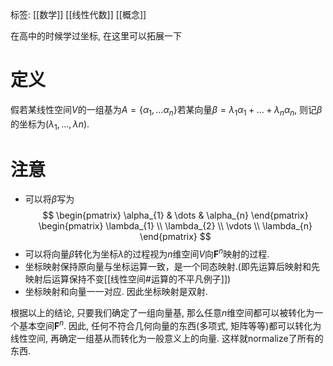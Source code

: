 标签: [[数学]] [[线性代数]] [[概念]]

在高中的时候学过坐标, 在这里可以拓展一下

# 定义

假若某线性空间$V$的一组基为$A = \{\alpha_{1},\dots\alpha_{n} \}$若某向量$\beta = \lambda_{1}\alpha_{1}+\dots+\lambda_{n}\alpha_{n}$, 则记$\beta$的坐标为$(\lambda_{1},\dots,\lambda n)$. 

# 注意

+ 可以将$\beta$写为
$$
\begin{pmatrix}
\alpha_{1} & \dots & \alpha_{n}
\end{pmatrix}
\begin{pmatrix}
\lambda_{1} \\
\lambda_{2} \\
\vdots \\
\lambda_{n}
\end{pmatrix}
$$
+ 可以将向量$\beta$转化为坐标$\lambda$的过程视为$n$维空间$V$向$\mathbf{F}^{n}$映射的过程. 
+ 坐标映射保持原向量与坐标运算一致，是一个同态映射.(即先运算后映射和先映射后运算保持不变[[线性空间#运算的不平凡例子]])
+ 坐标映射和向量一一对应. 因此坐标映射是双射. 

根据以上的结论, 只要我们确定了一组向量基, 那么任意$n$维空间都可以被转化为一个基本空间$\mathbf{F}^{n}$. 因此, 任何不符合几何向量的东西(多项式, 矩阵等等)都可以转化为线性空间, 再确定一组基从而转化为一般意义上的向量. 这样就normalize了所有的东西. 